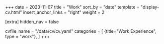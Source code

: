 +++
date = 2023-11-07
title = "Work"
sort_by = "date"
template = "display-cv.html"
insert_anchor_links = "right"
weight = 2

[extra]
hidden_nav = false

cvfile_name = "/data/cv/cv.yaml"
categories = [
  {title="Work Experience", type = "work"},
 ]
+++
